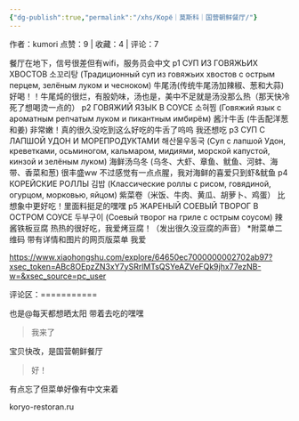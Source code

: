 ```yaml
---
{"dg-publish":true,"permalink":"/xhs/Корё｜莫斯科｜国营朝鲜餐厅/"}
---
```


作者：kumori
点赞：9   |   收藏：4   |   评论：7

餐厅在地下，信号很差但有wifi，服务员会中文
p1 СУП ИЗ ГОВЯЖЬИХ ХВОСТОВ 소꼬리탕 (Традиционный суп из говяжьих хвостов с острым перцем, зелёным луком и чесноком) 牛尾汤(传统牛尾汤加辣椒、葱和大蒜) 好喝！！牛尾炖的很烂，有股奶味，汤也是，美中不足就是汤没那么热（那天快冷死了想喝烫一点的）
p2 ГОВЯЖИЙ ЯЗЫК В СОУСЕ 소혀찜 (Говяжий язык с ароматным репчатым луком и пикантным имбирём) 酱汁牛舌 (牛舌配洋葱和姜) 非常嫩！真的很久没吃到这么好吃的牛舌了呜呜 我还想吃
p3 СУП С ЛАПШОЙ УДОН И МОРЕПРОДУКТАМИ 해산물우동국 (Суп с лапшой Удон, креветками, осьминогом, кальмаром, мидиями, морской капустой, кинзой и зелёным луком) 海鲜汤乌冬 (乌冬、大虾、章鱼、鱿鱼、河蚌、海带、香菜和葱) 很丰盛ww 不过感觉有一点点腥，我对海鲜的喜爱只到虾&鱿鱼
p4 КОРЕЙСКИЕ РОЛЛЫ 김밥 (Классические роллы с рисом, говядиной, огурцом, морковью, яйцом) 紫菜卷（米饭、牛肉、黄瓜、胡萝卜、鸡蛋） 比想象中更好吃！里面料挺足的嘿嘿
p5 ЖАРЕНЫЙ СОЕВЫЙ ТВОРОГ В ОСТРОМ СОУСЕ 두부구이 (Соевый творог на гриле с острым соусом) 辣酱铁板豆腐 热热的很好吃，我爱烤豆腐！（发出很久没豆腐的声音）
*附菜单二维码
带有详情和图片的网页版菜单 我爱

https://www.xiaohongshu.com/explore/64650ec7000000002702ab97?xsec_token=ABc8OEpzZN3xY7ySRrlMTsQSYeAZVeFQk9jhx77ezNB-w=&xsec_source=pc_user

评论区：===========

也是@每天都想晒太阳 带着去吃的嘿嘿

> 我来了

宝贝快改，是国营朝鲜餐厅

> 好！

有点忘了但菜单好像有中文来着

koryo-restoran.ru